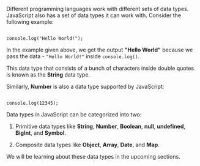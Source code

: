 Different programming languages
work with different sets of data types.
JavaScript also has a set of data types
it can work with.
Consider the following example:

<codeblock language="javascript" type="lesson">
<code>
console.log("Hello World!");
</code>
</codeblock>

In the example given above,
we get the output **"Hello World"**
because we pass the data - `"Hello World!"`
inside `console.log()`.

This data type that
consists of a bunch of characters
inside double quotes
is known as the **String** data type.

Similarly, **Number** is also
a data type supported by JavaScript:

<codeblock language="javascript" type="lesson">
<code>
console.log(12345);
</code>
</codeblock>

Data types in JavaScript can be
categorized into two:

1. Primitive data types like
   **String**, **Number**, **Boolean**,
   **null**, **undefined**,
   **BigInt**, and **Symbol**.

2. Composite data types like
   **Object**, **Array**, **Date**,
   and **Map**.

We will be learning about these data types
in the upcoming sections.
